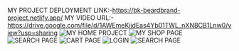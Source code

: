MY PROJECT DEPLOYMENT LINK:-https://bk-beardbrand-project.netlify.app/
MY VIDEO URL:-https://drive.google.com/file/d/1AWEmeKjjdEas4Yb01TWL_nXNBCB1Lnw0/view?usp=sharing
![MY HOME PROJECT](https://github.com/KADAMBHAKTI0219/BK-BEARDBRAND-PROJECT/assets/167054245/642bde5c-e87f-48b7-b4d5-983561663ae9)
![MY SHOP PAGE](https://github.com/KADAMBHAKTI0219/BK-BEARDBRAND-PROJECT/assets/167054245/a505be88-70b2-480b-94c3-b4e3f279b32d)
![SEARCH PAGE](https://github.com/KADAMBHAKTI0219/BK-BEARDBRAND-PROJECT/assets/167054245/8ed96dff-6e96-4965-8660-4138610644e9)
![CART PAGE](https://github.com/KADAMBHAKTI0219/BK-BEARDBRAND-PROJECT/assets/167054245/ce6dcc97-b488-4642-8906-7dc062ce44d0)
![LOGIN](https://github.com/KADAMBHAKTI0219/BK-BEARDBRAND-PROJECT/assets/167054245/1abb04f3-a664-4e37-a3db-351a69863ccc)
![SEARCH PAGE](https://github.com/KADAMBHAKTI0219/BK-BEARDBRAND-PROJECT/assets/167054245/ffd00f5b-d250-4382-a078-922dbfa2b3a8)
